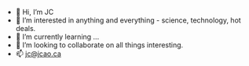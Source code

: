 - 👋 Hi, I’m JC
- 👀 I’m interested in anything and everything - science, technology, hot deals.
- 🌱 I’m currently learning ...
- 💞️ I’m looking to collaborate on all things interesting.
- 📫 jc@jcao.ca
<!---
jincao1/jincao1 is a ✨ special ✨ repository because its `README.md` (this file) appears on your GitHub profile.
You can click the Preview link to take a look at your changes.
--->
